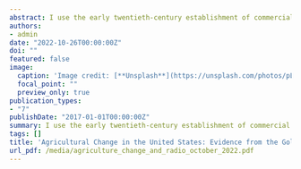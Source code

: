```yaml
---
abstract: I use the early twentieth-century establishment of commercial radio in the United States to quantify the impact of locally relevant farm programming on productivity growth. Using variation in exposure to radio due to topography, my analysis shows that the broadcasting of local farm programming led to an increase in the productivity of land used in agriculture that persisted for at least two decades. This positive effect was not limited to a certain region, and was felt in a variety of important crops grown across the country. Consistent with radio reducing information barriers, the productivity gains were more pronounced for farmers on areas with lower literacy rates and economic status, lower media saturation, and reduced transport connectivity via railroads.
authors:
- admin
date: "2022-10-26T00:00:00Z"
doi: ""
featured: false
image:
  caption: 'Image credit: [**Unsplash**](https://unsplash.com/photos/pLCdAaMFLTE)'
  focal_point: ""
  preview_only: true
publication_types:
- "7"
publishDate: "2017-01-01T00:00:00Z"
summary: I use the early twentieth-century establishment of commercial radio in the United States to quantify the impact of locally relevant farm programming on productivity growth. Using variation in exposure to radio due to topography, my analysis shows that the broadcasting of local farm programming led to an increase in the productivity of land used in agriculture that persisted for at least two decades. This positive effect was not limited to a certain region, and was felt in a variety of important crops grown across the country. Consistent with radio reducing information barriers, the productivity gains were more pronounced for farmers on areas with lower literacy rates and economic status, lower media saturation, and reduced transport connectivity via railroads.
tags: []
title: 'Agricultural Change in the United States: Evidence from the Golden Age of Radio'
url_pdf: /media/agriculture_change_and_radio_october_2022.pdf
---
```

